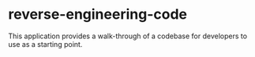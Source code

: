 # reverse-engineering-code

This application provides a walk-through of a codebase for developers to use as a starting point.